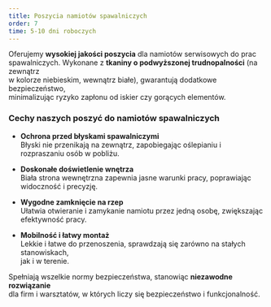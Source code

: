 ```yaml
---
title: Poszycia namiotów spawalniczych
order: 7
time: 5-10 dni roboczych
---
```


Oferujemy **wysokiej jakości poszycia** dla namiotów serwisowych do prac  
spawalniczych. Wykonane z **tkaniny o podwyższonej trudnopalności** (na
zewnątrz  
w kolorze niebieskim, wewnątrz białe), gwarantują dodatkowe bezpieczeństwo,  
minimalizując ryzyko zapłonu od iskier czy gorących elementów.

### Cechy naszych poszyć do namiotów spawalniczych

- **Ochrona przed błyskami spawalniczymi**  
  Błyski nie przenikają na zewnątrz, zapobiegając oślepianiu i rozpraszaniu osób
  w pobliżu.

- **Doskonałe doświetlenie wnętrza**  
  Biała strona wewnętrzna zapewnia jasne warunki pracy, poprawiając widoczność i
  precyzję.

- **Wygodne zamknięcie na rzep**  
  Ułatwia otwieranie i zamykanie namiotu przez jedną osobę, zwiększając
  efektywność pracy.

- **Mobilność i łatwy montaż**  
  Lekkie i łatwe do przenoszenia, sprawdzają się zarówno na stałych
  stanowiskach,  
  jak i w terenie.

Spełniają wszelkie normy bezpieczeństwa, stanowiąc **niezawodne rozwiązanie**  
dla firm i warsztatów, w których liczy się bezpieczeństwo i funkcjonalność.
